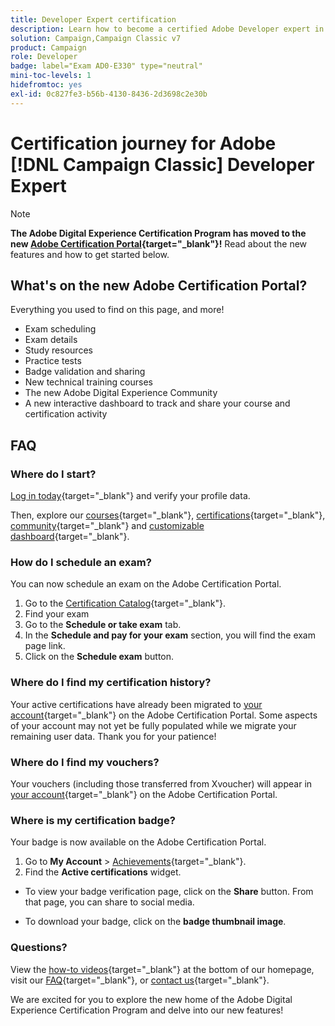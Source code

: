 ```yaml
---
title: Developer Expert certification
description: Learn how to become a certified Adobe Developer expert in [!DNL Campaign Classic].
solution: Campaign,Campaign Classic v7
product: Campaign
role: Developer
badge: label="Exam AD0-E330" type="neutral"
mini-toc-levels: 1
hidefromtoc: yes
exl-id: 0c827fe3-b56b-4130-8436-2d3698c2e30b
---
```

# Certification journey for Adobe [!DNL Campaign Classic] Developer Expert

>[!NOTE]
>
>**The Adobe Digital Experience Certification Program has moved to the new [Adobe Certification Portal](https://certification.adobe.com/){target="_blank"}!** Read about the new features and how to get started below.

## What's on the new Adobe Certification Portal?

Everything you used to find on this page, and more!

* Exam scheduling
* Exam details
* Study resources
* Practice tests
* Badge validation and sharing
* New technical training courses
* The new Adobe Digital Experience Community
* A new interactive dashboard to track and share your course and certification activity

## FAQ

### Where do I start?

[Log in today](https://certification.adobe.com/){target="_blank"} and verify your profile data.

Then, explore our [courses](https://certification.adobe.com/courses/?/courses){target="_blank"}, [certifications](https://certification.adobe.com/certifications){target="_blank"}, [community](https://certification.adobe.com/community/){target="_blank"} and [customizable dashboard](https://certification.adobe.com/user/dashboard){target="_blank"}.

### How do I schedule an exam?

You can now schedule an exam on the Adobe Certification Portal.

1. Go to the [Certification Catalog](https://certification.adobe.com/certifications){target="_blank"}.
2. Find your exam
3. Go to the **Schedule or take exam** tab.
4. In the **Schedule and pay for your exam** section, you will find the exam page link.
5. Click on the **Schedule exam** button.

### Where do I find my certification history?

Your active certifications have already been migrated to [your account](https://certification.adobe.com/user/certifications){target="_blank"} on the Adobe Certification Portal. Some aspects of your account may not yet be fully populated while we migrate your remaining user data. Thank you for your patience!

### Where do I find my vouchers?

Your vouchers (including those transferred from Xvoucher) will appear in [your account](https://certification.adobe.com/user/purchases){target="_blank"} on the Adobe Certification Portal.

### Where is my certification badge?

Your badge is now available on the Adobe Certification Portal. 

1. Go to **My Account** > [Achievements](https://certification.adobe.com/user/achievements?%2Fuser%2Fachievements){target="_blank"}.
2. Find the **Active certifications** widget.

* To view your badge verification page, click on the **Share** button. From that page, you can share to social media.

* To download your badge, click on the **badge thumbnail image**.

### Questions?

View the [how-to videos](https://certification.adobe.com/#){target="_blank"} at the bottom of our homepage, visit our [FAQ](https://certification.adobe.com/support/faq){target="_blank"}, or [contact us](https://certification.adobe.com/support/contactus){target="_blank"}.

We are excited for you to explore the new home of the Adobe Digital Experience Certification Program and delve into our new features!

<!-- 

## Exam details {#exam-details}

* Level: Expert (1-3 years' experience)
* Passing Score: 34/50
* Time: 100 mins
* Delivery: Online proctored (requires camera access)
* Available languages: English
* Cost: $225 (global) / $150 (India)
* Exam ID: AD0-E330

{{questions}}

-->
